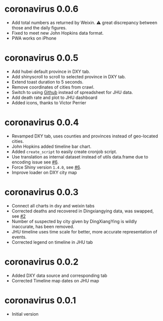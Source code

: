 # coronavirus 0.0.6

- Add total numbers as returned by Weixin. :warning: great discrepancy between those and the daily figures.
- Fixed to meet new John Hopkins data format.
- PWA works on iPhone

# coronavirus 0.0.5

- Add hubei default province in DXY tab.
- Add shinyscroll to scroll to selected province in DXY tab.
- Extend toast duration to 5 seconds.
- Remove coordinates of cities from crawl.
- Switch to using [Github](https://github.com/CSSEGISandData/2019-nCoV) instead of spreadsheet for JHU data.
- Add death rate and plot to JHU dashboard
- Added icons, thanks to Victor Perrier

# coronavirus 0.0.4

- Revamped DXY tab, uses counties and provinces instead of geo-located cities.
- John Hopkins added timeline bar chart.
- Added `create_script` to easily create cronjob script.
- Use translation as internal dataset instead of utils data.frame due to encoding issue see [#6](https://github.com/JohnCoene/coronavirus/issues/6).
- Force Shiny version `1.4.0`, see [#6](https://github.com/JohnCoene/coronavirus/issues/6).
- Improve loader on DXY city map

# coronavirus 0.0.3

- Connect all charts in dxy and weixin tabs
- Corrected deaths and recovered in Dingxiangying data, was swapped, see [#2](https://github.com/JohnCoene/coronavirus/issues/2)
- Number of suspected by city given by DingXiangYing is wildly inaccurate, has been removed.
- JHU timeline uses time scale for better, more accurate representation of events.
- Corrected legend on timeline in JHU tab

# coronavirus 0.0.2

- Added DXY data source and corresponding tab
- Corrected Timeline map dates on JHU map

# coronavirus 0.0.1

* Initial version
